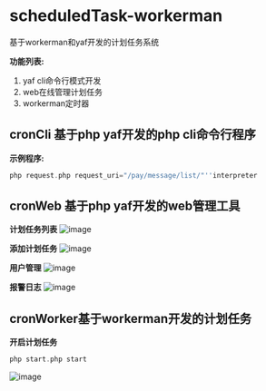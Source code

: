# scheduledTask-workerman
基于workerman和yaf开发的计划任务系统

**功能列表:**
 1. yaf cli命令行模式开发
 2. web在线管理计划任务
 3. workerman定时器

## cronCli 基于php yaf开发的php cli命令行程序
**示例程序:**
``` php
php request.php request_uri="/pay/message/list/"''interpreter
```


## cronWeb 基于php yaf开发的web管理工具

**计划任务列表**
![image](https://github.com/moxiaobai/scheduledTask-workerman/blob/master/doc/task-list.png)

**添加计划任务**
![image](https://github.com/moxiaobai/scheduledTask-workerman/blob/master/doc/add-task.png)

**用户管理**
![image](https://github.com/moxiaobai/scheduledTask-workerman/blob/master/doc/user-manage.png)

**报警日志**
![image](https://github.com/moxiaobai/scheduledTask-workerman/blob/master/doc/alarm-log.png)

## cronWorker基于workerman开发的计划任务
**开启计划任务**
``` php
php start.php start
```

![image](https://github.com/moxiaobai/scheduledTask-workerman/blob/master/doc/workerman-console.png)

